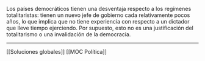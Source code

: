 Los países democráticos tienen una desventaja respecto a los regímenes totalitaristas: tienen un nuevo jefe de gobierno cada relativamente pocos años, lo que implica que no tiene experiencia con respecto a un dictador que lleve tiempo ejerciendo. 
Por supuesto, esto no es una justificación del totalitarismo o una invalidación de la democracia.

---
[[Soluciones globales]] [[MOC Política]]